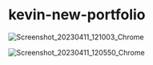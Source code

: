 # kevin-new-portfolio


![Screenshot_20230411_121003_Chrome](https://user-images.githubusercontent.com/98487770/234106608-5e1420d3-380a-4ac0-b7c2-b5a457a28cba.jpg)

![Screenshot_20230411_120550_Chrome](https://user-images.githubusercontent.com/98487770/234107009-f4cdaede-ea54-43dc-b870-0ac9406e4580.jpg)
